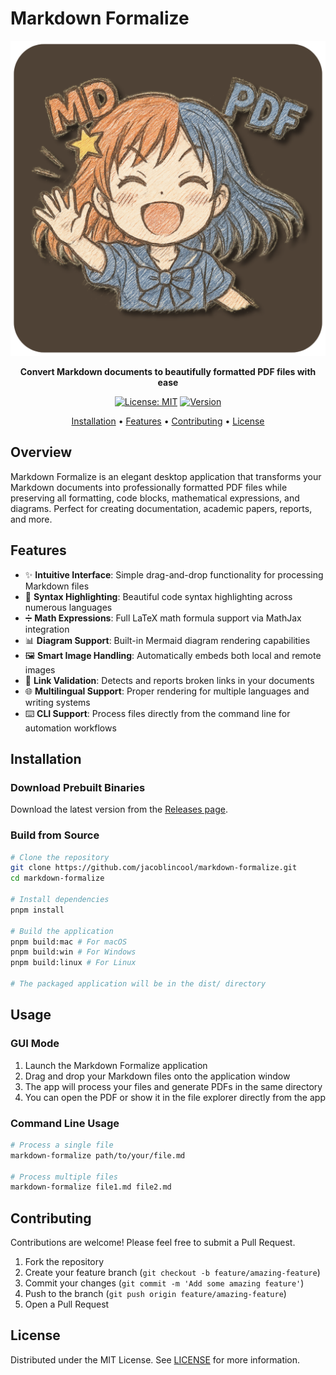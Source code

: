 # Markdown Formalize

<div align="center">

![Markdown Formalize](build/icon.png)

**Convert Markdown documents to beautifully formatted PDF files with ease**

[![License: MIT](https://img.shields.io/badge/License-MIT-blue.svg)](LICENSE)
[![Version](https://img.shields.io/github/v/release/jacoblincool/markdown-formalize?color=brightgreen&label=version)](https://github.com/jacoblincool/markdown-formalize/releases/latest)

[Installation](#installation) •
[Features](#features) •
[Contributing](#contributing) •
[License](#license)

</div>

## Overview

Markdown Formalize is an elegant desktop application that transforms your Markdown documents into professionally formatted PDF files while preserving all formatting, code blocks, mathematical expressions, and diagrams. Perfect for creating documentation, academic papers, reports, and more.

## Features

- ✨ **Intuitive Interface**: Simple drag-and-drop functionality for processing Markdown files
- 🎨 **Syntax Highlighting**: Beautiful code syntax highlighting across numerous languages
- ➗ **Math Expressions**: Full LaTeX math formula support via MathJax integration
- 📊 **Diagram Support**: Built-in Mermaid diagram rendering capabilities
- 🖼️ **Smart Image Handling**: Automatically embeds both local and remote images
- 🔗 **Link Validation**: Detects and reports broken links in your documents
- 🌐 **Multilingual Support**: Proper rendering for multiple languages and writing systems
- ⌨️ **CLI Support**: Process files directly from the command line for automation workflows

## Installation

### Download Prebuilt Binaries

Download the latest version from the [Releases page](https://github.com/jacoblincool/markdown-formalize/releases).

### Build from Source

```bash
# Clone the repository
git clone https://github.com/jacoblincool/markdown-formalize.git
cd markdown-formalize

# Install dependencies
pnpm install

# Build the application
pnpm build:mac # For macOS
pnpm build:win # For Windows
pnpm build:linux # For Linux

# The packaged application will be in the dist/ directory
```

## Usage

### GUI Mode

1. Launch the Markdown Formalize application
2. Drag and drop your Markdown files onto the application window
3. The app will process your files and generate PDFs in the same directory
4. You can open the PDF or show it in the file explorer directly from the app

### Command Line Usage

```bash
# Process a single file
markdown-formalize path/to/your/file.md

# Process multiple files
markdown-formalize file1.md file2.md
```

## Contributing

Contributions are welcome! Please feel free to submit a Pull Request.

1. Fork the repository
2. Create your feature branch (`git checkout -b feature/amazing-feature`)
3. Commit your changes (`git commit -m 'Add some amazing feature'`)
4. Push to the branch (`git push origin feature/amazing-feature`)
5. Open a Pull Request

## License

Distributed under the MIT License. See [LICENSE](LICENSE) for more information.
